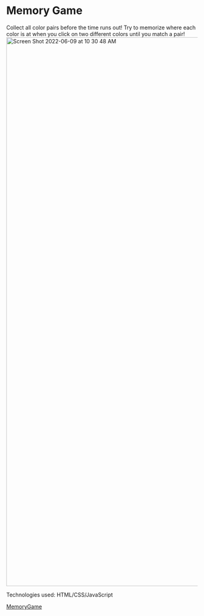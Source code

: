 # Memory Game
<p>Collect all color pairs before the time runs out! Try to memorize where each color is at when you click on two different colors until you match a pair!
<img width="1440" alt="Screen Shot 2022-06-09 at 10 30 48 AM" src="https://user-images.githubusercontent.com/104876014/172912837-c0868d29-317e-46d2-803e-532c5bcae220.png">



<p>Technologies used: HTML/CSS/JavaScript</p>

[MemoryGame](https://AlexChen208.github.io/Project-1-/)
